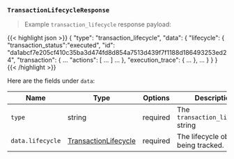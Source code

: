 
### `TransactionLifecycleResponse`

> Example `transaction_lifecycle` response payload:

{{< highlight json >}}
{
  "type": "transaction_lifecycle",
  "data": {
    "lifecycle": {
      "transaction_status":"executed",
      "id": "da1abcf7e205cf410c35ba3d474fd8d854a7513d439f7f1188d186493253ed24",
      "transaction": { ... "actions": [ ... ] ... },
      "execution_trace": { ... },
      ...
    }
  }
}
{{< /highlight >}}

Here are the fields under `data`:

Name | Type | Options | Description
-----|------|---------|------------
`type` | string | required | The `transaction_lifecycle` string
`data.lifecycle` | [TransactionLifecycle](#type-TransactionLifecycle) | required | The lifecycle object being tracked.
